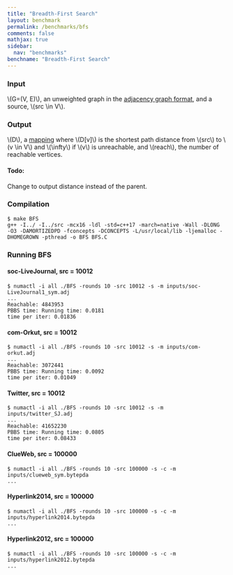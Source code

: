 ```yaml
---
title: "Breadth-First Search"
layout: benchmark
permalink: /benchmarks/bfs
comments: false
mathjax: true
sidebar:
  nav: "benchmarks"
benchname: "Breadth-First Search"
---
```


### Input
\\(G=(V, E)\\), an unweighted graph in the [adjacency graph
format](/benchmarks/formats/), and a source, \\(src \in V\\).

### Output
\\(D\\), a [mapping](/benchmarks/definitions/) where \\(D[v]\\) is the
shortest path distance from \\(src\\) to \\(v \in V\\) and \\(\infty\\) if
\\(v\\) is unreachable, and \\(reach\\), the number of reachable vertices.


#### Todo:
Change to output distance instead of the parent.

### Compilation
```
$ make BFS
g++ -I../ -I../src -mcx16 -ldl -std=c++17 -march=native -Wall -DLONG  -O3 -DAMORTIZEDPD -fconcepts -DCONCEPTS -L/usr/local/lib -ljemalloc -DHOMEGROWN -pthread -o BFS BFS.C
```

### Running BFS

#### soc-LiveJournal, src = 10012
```
$ numactl -i all ./BFS -rounds 10 -src 10012 -s -m inputs/soc-LiveJournal1_sym.adj
...
Reachable: 4843953
PBBS time: Running time: 0.0181
time per iter: 0.01836
```

#### com-Orkut, src = 10012
```
$ numactl -i all ./BFS -rounds 10 -src 10012 -s -m inputs/com-orkut.adj
...
Reachable: 3072441
PBBS time: Running time: 0.0092
time per iter: 0.01049
```

#### Twitter, src = 10012
```
$ numactl -i all ./BFS -rounds 10 -src 10012 -s -m inputs/twitter_SJ.adj
...
Reachable: 41652230
PBBS time: Running time: 0.0805
time per iter: 0.08433
```

#### ClueWeb, src = 100000
```
$ numactl -i all ./BFS -rounds 10 -src 100000 -s -c -m inputs/clueweb_sym.bytepda
...
```

#### Hyperlink2014, src = 100000
```
$ numactl -i all ./BFS -rounds 10 -src 100000 -s -c -m inputs/hyperlink2014.bytepda
...
```

#### Hyperlink2012, src = 100000
```
$ numactl -i all ./BFS -rounds 10 -src 100000 -s -c -m inputs/hyperlink2012.bytepda
...
```
